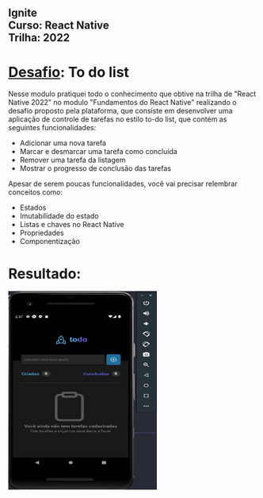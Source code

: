 
<h2>
    Ignite <br/>
    Curso: React Native <br/>
    Trilha: 2022
</h2>

<h1><u>Desafio</u>: To do list</h1>
<p>
    Nesse modulo pratiquei todo o conhecimento que obtive na trilha de "React Native 2022" no modulo
    "Fundamentos do React Native" realizando o desafio proposto pela plataforma, que consiste em desenvolver
    uma aplicação de controle de tarefas no estilo to-do list, que contém as seguintes funcionalidades:
    <ul>
        <li>Adicionar uma nova tarefa</li>
        <li>Marcar e desmarcar uma tarefa como concluída</li>
        <li>Remover uma tarefa da listagem</li>
        <li>Mostrar o progresso de conclusão das tarefas</li>
    </ul>

<p>
    Apesar de serem poucas funcionalidades, você vai precisar relembrar conceitos como:

<ul>
    <li>Estados</li>
    <li>Imutabilidade do estado</li>
    <li>Listas e chaves no React Native</li>
    <li>Propriedades</li>
    <li>Componentização</li>
</ul>
</p>

<h1><b>Resultado:</b></h1>
<img src="https://github.com/Fellipe97/ToDo_list_desafio/blob/main/tela1.jpeg" alt="Tela1" width="300" height="400">

